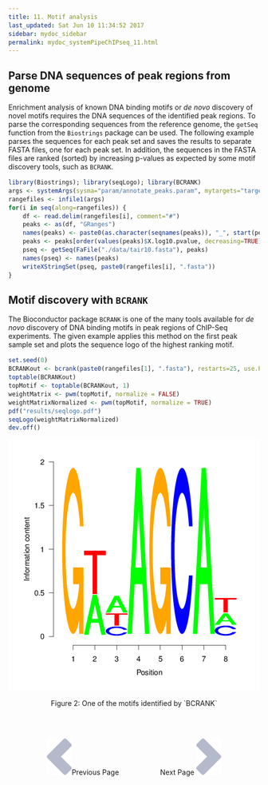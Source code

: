 ```yaml
---
title: 11. Motif analysis
last_updated: Sat Jun 10 11:34:52 2017
sidebar: mydoc_sidebar
permalink: mydoc_systemPipeChIPseq_11.html
---
```


## Parse DNA sequences of peak regions from genome

Enrichment analysis of known DNA binding motifs or _de novo_ discovery
of novel motifs requires the DNA sequences of the identified peak
regions. To parse the corresponding sequences from the reference genome,
the `getSeq` function from the `Biostrings` package can be used. The 
following example parses the sequences for each peak set and saves the 
results to separate FASTA files, one for each peak set. In addition, the 
sequences in the FASTA files are ranked (sorted) by increasing p-values 
as expected by some motif discovery tools, such as `BCRANK`.


```r
library(Biostrings); library(seqLogo); library(BCRANK)
args <- systemArgs(sysma="param/annotate_peaks.param", mytargets="targets_macs.txt")
rangefiles <- infile1(args)
for(i in seq(along=rangefiles)) {
    df <- read.delim(rangefiles[i], comment="#")
    peaks <- as(df, "GRanges")
    names(peaks) <- paste0(as.character(seqnames(peaks)), "_", start(peaks), "-", end(peaks))
    peaks <- peaks[order(values(peaks)$X.log10.pvalue, decreasing=TRUE)]
    pseq <- getSeq(FaFile("./data/tair10.fasta"), peaks)
    names(pseq) <- names(peaks)
    writeXStringSet(pseq, paste0(rangefiles[i], ".fasta")) 
}
```

## Motif discovery with `BCRANK`

The Bioconductor package `BCRANK` is one of the many tools available for 
_de novo_ discovery of DNA binding motifs in peak regions of ChIP-Seq
experiments. The given example applies this method on the first peak
sample set and plots the sequence logo of the highest ranking motif.


```r
set.seed(0)
BCRANKout <- bcrank(paste0(rangefiles[1], ".fasta"), restarts=25, use.P1=TRUE, use.P2=TRUE)
toptable(BCRANKout)
topMotif <- toptable(BCRANKout, 1)
weightMatrix <- pwm(topMotif, normalize = FALSE)
weightMatrixNormalized <- pwm(topMotif, normalize = TRUE)
pdf("results/seqlogo.pdf")
seqLogo(weightMatrixNormalized)
dev.off()
```

![](./pages/mydoc/systemPipeChIPseq_files/seqlogo.png)
<div align="center">Figure 2: One of the motifs identified by `BCRANK`</div>


<br><br><center><a href="mydoc_systemPipeChIPseq_10.html"><img src="images/left_arrow.png" alt="Previous page."></a>Previous Page &nbsp; &nbsp; &nbsp; &nbsp; &nbsp; &nbsp; &nbsp; &nbsp; &nbsp; &nbsp; Next Page
<a href="mydoc_systemPipeChIPseq_12.html"><img src="images/right_arrow.png" alt="Next page."></a></center>
